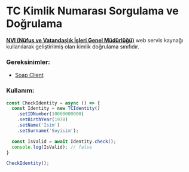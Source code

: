 # TC Kimlik Numarası Sorgulama ve Doğrulama
[**NVI (Nüfus ve Vatandaşlık İşleri Genel Müdürlüğü)**](https://tckimlik.nvi.gov.tr/) web servis kaynağı kullanılarak geliştirilmiş olan kimlik doğrulama sınıfıdır.


### Gereksinimler: 
  - [Soap Client](https://www.npmjs.com/package/soap)


### Kullanım:
```js
const CheckIdentity = async () => {
  const Identity = new TCIdentity()
    .setIDNumber(10000000000)
    .setBirthYear(1970)
    .setName('İsim')
    .setSurname('Soyisim');

  const IsValid = await Identity.check();
  console.log(IsValid); // false
}

CheckIdentity();
```
